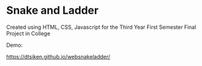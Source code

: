 # Snake and Ladder
Created using HTML, CSS, Javascript for the Third Year First Semester Final Project in College

Demo:

https://dtsiken.github.io/websnakeladder/

